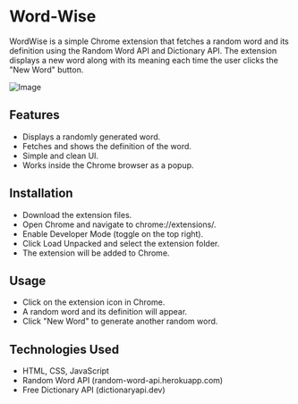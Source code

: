 # Word-Wise

WordWise is a simple Chrome extension that fetches a random word and its definition using the Random Word API and Dictionary API. The extension displays a new word along with its meaning each time the user clicks the "New Word" button.

![Image](https://github.com/user-attachments/assets/9fe9ee96-decf-459f-b47b-3745190ae016)

## Features
- Displays a randomly generated word.
- Fetches and shows the definition of the word.
- Simple and clean UI.
- Works inside the Chrome browser as a popup.

## Installation
- Download the extension files.
- Open Chrome and navigate to chrome://extensions/.
- Enable Developer Mode (toggle on the top right).
- Click Load Unpacked and select the extension folder.
- The extension will be added to Chrome.

## Usage
- Click on the extension icon in Chrome.
- A random word and its definition will appear.
- Click "New Word" to generate another random word.

## Technologies Used
- HTML, CSS, JavaScript
- Random Word API (random-word-api.herokuapp.com)
- Free Dictionary API (dictionaryapi.dev)

